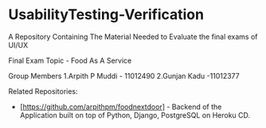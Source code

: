 
# UsabilityTesting-Verification

A Repository Containing The Material Needed to Evaluate the final exams of UI/UX

Final Exam Topic - Food As A Service 

Group Members
    1.Arpith P Muddi - 11012490
    2.Gunjan Kadu -11012377

Related Repositories:
 - [https://github.com/arpithpm/foodnextdoor] - Backend of the Application built on top of Python, Django, PostgreSQL on Heroku CD.
